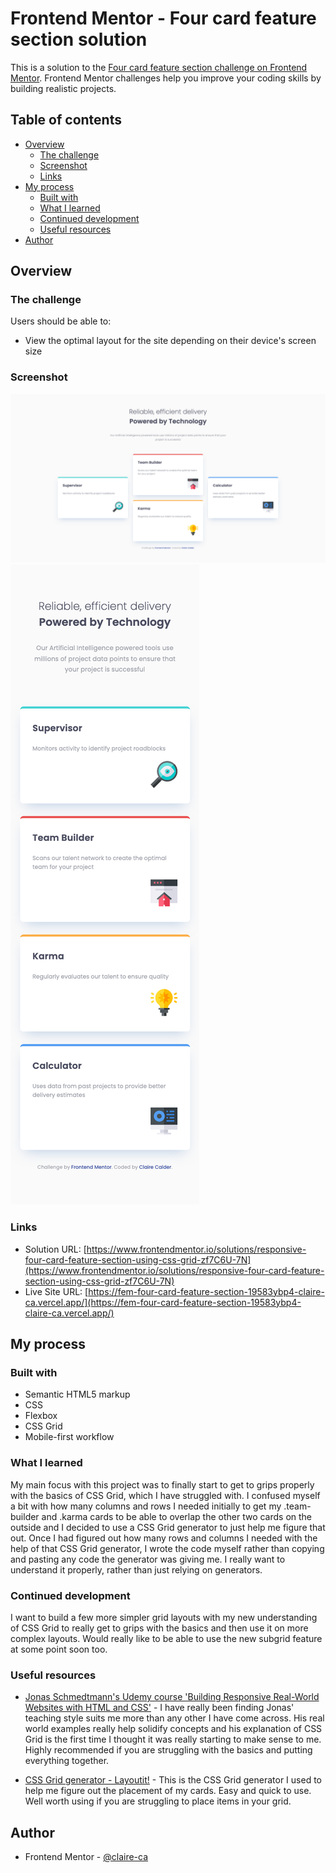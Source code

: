 # Frontend Mentor - Four card feature section solution

This is a solution to the [Four card feature section challenge on Frontend Mentor](https://www.frontendmentor.io/challenges/four-card-feature-section-weK1eFYK). Frontend Mentor challenges help you improve your coding skills by building realistic projects.

## Table of contents

- [Overview](#overview)
  - [The challenge](#the-challenge)
  - [Screenshot](#screenshot)
  - [Links](#links)
- [My process](#my-process)
  - [Built with](#built-with)
  - [What I learned](#what-i-learned)
  - [Continued development](#continued-development)
  - [Useful resources](#useful-resources)
- [Author](#author)

## Overview

### The challenge

Users should be able to:

- View the optimal layout for the site depending on their device's screen size

### Screenshot

![Desktop view](./screenshots/screenshot-desktop.png)
![Mobile view](./screenshots/screenshot-mobile.png)

### Links

- Solution URL: [https://www.frontendmentor.io/solutions/responsive-four-card-feature-section-using-css-grid-zf7C6U-7N](https://www.frontendmentor.io/solutions/responsive-four-card-feature-section-using-css-grid-zf7C6U-7N)
- Live Site URL: [https://fem-four-card-feature-section-19583ybp4-claire-ca.vercel.app/](https://fem-four-card-feature-section-19583ybp4-claire-ca.vercel.app/)

## My process

### Built with

- Semantic HTML5 markup
- CSS
- Flexbox
- CSS Grid
- Mobile-first workflow

### What I learned

My main focus with this project was to finally start to get to grips properly with the basics of CSS Grid, which I have struggled with. I confused myself a bit with how many columns and rows I needed initially to get my .team-builder and .karma cards to be able to overlap the other two cards on the outside and I decided to use a CSS Grid generator to just help me figure that out. Once I had figured out how many rows and columns I needed with the help of that CSS Grid generator, I wrote the code myself rather than copying and pasting any code the generator was giving me. I really want to understand it properly, rather than just relying on generators.

### Continued development

I want to build a few more simpler grid layouts with my new understanding of CSS Grid to really get to grips with the basics and then use it on more complex layouts. Would really like to be able to use the new subgrid feature at some point soon too.

### Useful resources

- [Jonas Schmedtmann's Udemy course 'Building Responsive Real-World Websites with HTML and CSS'](https://www.udemy.com/course/design-and-develop-a-killer-website-with-html5-and-css3/learn/lecture/27512260#overview) - I have really been finding Jonas' teaching style suits me more than any other I have come across. His real world examples really help solidify concepts and his explanation of CSS Grid is the first time I thought it was really starting to make sense to me. Highly recommended if you are struggling with the basics and putting everything together.

- [CSS Grid generator - Layoutit!](https://grid.layoutit.com/) - This is the CSS Grid generator I used to help me figure out the placement of my cards. Easy and quick to use. Well worth using if you are struggling to place items in your grid.

## Author

- Frontend Mentor - [@claire-ca](https://www.frontendmentor.io/profile/claire-ca)
